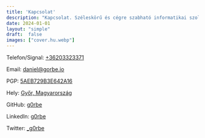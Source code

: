 ```yaml
---
title: 'Kapcsolat'
description: "Kapcsolat. Széleskörű és cégre szabható informatikai szolgáltatások, jól működő és költséghatékony informatikai háttér biztosítása."
date: 2024-01-01
layout: "simple"
draft:  false
images: ["cover.hu.webp"]
---
```


Telefon/Signal: [+36203323371](tel:+36203323371)

Email: [daniel@gorbe.io](mailto:daniel@gorbe.io)

PGP: [5AEB729B3E642A16](https://www.gorbe.io/keys/40D2D77C0890686F371E4D5C1084D03B731F55CF.txt)

Hely: [Győr, Magyarország](https://www.openstreetmap.org/#map=12/47.6825/17.5998)

GitHub: [g0rbe](https://github.com/g0rbe)

LinkedIn: [g0rbe](https://linkedin.com/in/g0rbe)

Twitter: [_g0rbe](https://twitter.com/_g0rbe)